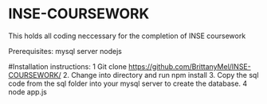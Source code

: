 # INSE-COURSEWORK
This holds all coding neccessary for the completion of INSE coursework

Prerequisites:
mysql server
nodejs

#Installation instructions:
1 Git clone https://github.com/BrittanyMel/INSE-COURSEWORK/
2. Change  into directory and run npm install
3. Copy the sql code from the sql folder into your mysql server to create the database.
4 node app.js
